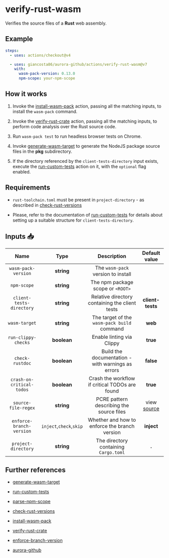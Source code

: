 # verify-rust-wasm

Verifies the source files of a **Rust** web assembly.

## Example

```yaml
steps:
  - uses: actions/checkout@v4

  - uses: giancosta86/aurora-github/actions/verify-rust-wasm@v7
    with:
      wasm-pack-version: 0.13.0
      npm-scope: your-npm-scope
```

## How it works

1. Invoke the [install-wasm-pack](../install-wasm-pack/README.md) action, passing all the matching inputs, to install the `wasm-pack` command.

1. Invoke the [verify-rust-crate](../verify-rust-crate/README.md) action, passing all the matching inputs, to perform code analysis over the Rust source code.

1. Run `wasm-pack test` to run headless browser tests on Chrome.

1. Invoke [generate-wasm-target](../generate-wasm-target/README.md) to generate the NodeJS package source files in the **pkg** subdirectory.

1. If the directory referenced by the `client-tests-directory` input exists, execute the [run-custom-tests](../run-custom-tests/README.md) action on it, with the `optional` flag enabled.

## Requirements

- `rust-toolchain.toml` must be present in `project-directory` - as described in [check-rust-versions](../check-rust-versions/README.md)

- Please, refer to the documentation of [run-custom-tests](../run-custom-tests/README.md) for details about setting up a suitable structure for `client-tests-directory`.

## Inputs 📥

|           Name            |          Type           |                    Description                    |       Default value       |
| :-----------------------: | :---------------------: | :-----------------------------------------------: | :-----------------------: |
|    `wasm-pack-version`    |       **string**        |        The `wasm-pack` version to install         |                           |
|        `npm-scope`        |       **string**        |         The npm package scope or `<ROOT>`         |                           |
| `client-tests-directory`  |       **string**        |  Relative directory containing the client tests   |     **client-tests**      |
|       `wasm-target`       |       **string**        |    The target of the `wasm-pack build` command    |          **web**          |
|    `run-clippy-checks`    |       **boolean**       |             Enable linting via Clippy             |         **true**          |
|      `check-rustdoc`      |       **boolean**       | Build the documentation - with warnings as errors |         **false**         |
| `crash-on-critical-todos` |       **boolean**       |  Crash the workflow if critical TODOs are found   |         **true**          |
|    `source-file-regex`    |       **string**        |     PCRE pattern describing the source files      | view [source](action.yml) |
| `enforce-branch-version`  | `inject`,`check`,`skip` |   Whether and how to enforce the branch version   |        **inject**         |
|    `project-directory`    |       **string**        |       The directory containing `Cargo.toml`       |           **.**           |

## Further references

- [generate-wasm-target](../generate-wasm-target/README.md)

- [run-custom-tests](../run-custom-tests/README.md)

- [parse-npm-scope](../parse-npm-scope/README.md)

- [check-rust-versions](../check-rust-versions/README.md)

- [install-wasm-pack](../install-wasm-pack/README.md)

- [verify-rust-crate](../verify-rust-crate/README.md)

- [enforce-branch-version](../enforce-branch-version/README.md)

- [aurora-github](../../README.md)
